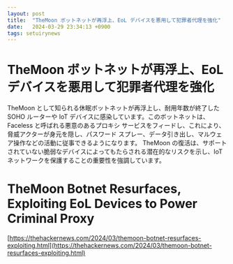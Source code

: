 ```yaml
---
layout: post
title:  "TheMoon ボットネットが再浮上、EoL デバイスを悪用して犯罪者代理を強化"
date:   2024-03-29 23:34:13 +0900
tags: setuirynews 
---
```


# TheMoon ボットネットが再浮上、EoL デバイスを悪用して犯罪者代理を強化

TheMoon として知られる休眠ボットネットが再浮上し、耐用年数が終了した SOHO ルーターや IoT デバイスに感染しています。このボットネットは、Faceless と呼ばれる悪意のあるプロキシ サービスをフィードし、これにより、脅威アクターが身元を隠し、パスワード スプレー、データ引き出し、マルウェア操作などの活動に従事できるようになります。 TheMoon の復活は、サポートされていない脆弱なデバイスによってもたらされる潜在的なリスクを示し、IoT ネットワークを保護することの重要性を強調しています。

# TheMoon Botnet Resurfaces, Exploiting EoL Devices to Power Criminal Proxy

[https://thehackernews.com/2024/03/themoon-botnet-resurfaces-exploiting.html](https://thehackernews.com/2024/03/themoon-botnet-resurfaces-exploiting.html)

